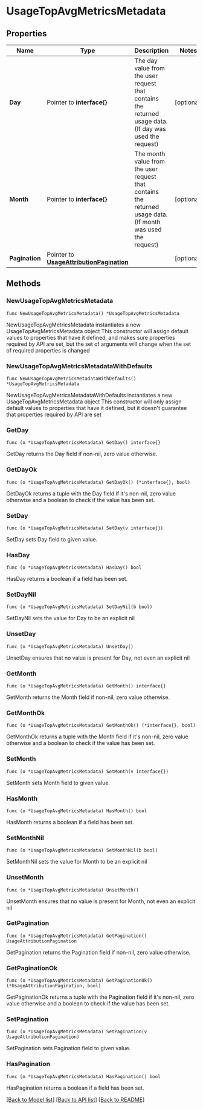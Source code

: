 # UsageTopAvgMetricsMetadata

## Properties

Name | Type | Description | Notes
---- | ---- | ----------- | ------
**Day** | Pointer to **interface{}** | The day value from the user request that contains the returned usage data. (If day was used the request) | [optional] 
**Month** | Pointer to **interface{}** | The month value from the user request that contains the returned usage data. (If month was used the request) | [optional] 
**Pagination** | Pointer to [**UsageAttributionPagination**](UsageAttributionPagination.md) |  | [optional] 

## Methods

### NewUsageTopAvgMetricsMetadata

`func NewUsageTopAvgMetricsMetadata() *UsageTopAvgMetricsMetadata`

NewUsageTopAvgMetricsMetadata instantiates a new UsageTopAvgMetricsMetadata object
This constructor will assign default values to properties that have it defined,
and makes sure properties required by API are set, but the set of arguments
will change when the set of required properties is changed

### NewUsageTopAvgMetricsMetadataWithDefaults

`func NewUsageTopAvgMetricsMetadataWithDefaults() *UsageTopAvgMetricsMetadata`

NewUsageTopAvgMetricsMetadataWithDefaults instantiates a new UsageTopAvgMetricsMetadata object
This constructor will only assign default values to properties that have it defined,
but it doesn't guarantee that properties required by API are set

### GetDay

`func (o *UsageTopAvgMetricsMetadata) GetDay() interface{}`

GetDay returns the Day field if non-nil, zero value otherwise.

### GetDayOk

`func (o *UsageTopAvgMetricsMetadata) GetDayOk() (*interface{}, bool)`

GetDayOk returns a tuple with the Day field if it's non-nil, zero value otherwise
and a boolean to check if the value has been set.

### SetDay

`func (o *UsageTopAvgMetricsMetadata) SetDay(v interface{})`

SetDay sets Day field to given value.

### HasDay

`func (o *UsageTopAvgMetricsMetadata) HasDay() bool`

HasDay returns a boolean if a field has been set.

### SetDayNil

`func (o *UsageTopAvgMetricsMetadata) SetDayNil(b bool)`

 SetDayNil sets the value for Day to be an explicit nil

### UnsetDay
`func (o *UsageTopAvgMetricsMetadata) UnsetDay()`

UnsetDay ensures that no value is present for Day, not even an explicit nil
### GetMonth

`func (o *UsageTopAvgMetricsMetadata) GetMonth() interface{}`

GetMonth returns the Month field if non-nil, zero value otherwise.

### GetMonthOk

`func (o *UsageTopAvgMetricsMetadata) GetMonthOk() (*interface{}, bool)`

GetMonthOk returns a tuple with the Month field if it's non-nil, zero value otherwise
and a boolean to check if the value has been set.

### SetMonth

`func (o *UsageTopAvgMetricsMetadata) SetMonth(v interface{})`

SetMonth sets Month field to given value.

### HasMonth

`func (o *UsageTopAvgMetricsMetadata) HasMonth() bool`

HasMonth returns a boolean if a field has been set.

### SetMonthNil

`func (o *UsageTopAvgMetricsMetadata) SetMonthNil(b bool)`

 SetMonthNil sets the value for Month to be an explicit nil

### UnsetMonth
`func (o *UsageTopAvgMetricsMetadata) UnsetMonth()`

UnsetMonth ensures that no value is present for Month, not even an explicit nil
### GetPagination

`func (o *UsageTopAvgMetricsMetadata) GetPagination() UsageAttributionPagination`

GetPagination returns the Pagination field if non-nil, zero value otherwise.

### GetPaginationOk

`func (o *UsageTopAvgMetricsMetadata) GetPaginationOk() (*UsageAttributionPagination, bool)`

GetPaginationOk returns a tuple with the Pagination field if it's non-nil, zero value otherwise
and a boolean to check if the value has been set.

### SetPagination

`func (o *UsageTopAvgMetricsMetadata) SetPagination(v UsageAttributionPagination)`

SetPagination sets Pagination field to given value.

### HasPagination

`func (o *UsageTopAvgMetricsMetadata) HasPagination() bool`

HasPagination returns a boolean if a field has been set.


[[Back to Model list]](../README.md#documentation-for-models) [[Back to API list]](../README.md#documentation-for-api-endpoints) [[Back to README]](../README.md)



